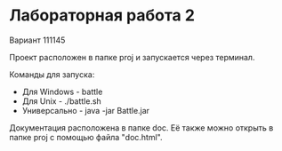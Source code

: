 # Лабораторная работа 2
Вариант 111145

Проект расположен в папке proj и запускается через терминал. 

Команды для запуска:
- Для Windows - battle
- Для Unix - ./battle.sh
- Универсально - java -jar Battle.jar

Документация расположена в папке doc. Её также можно открыть в папке proj с помощью файла "doc.html".
